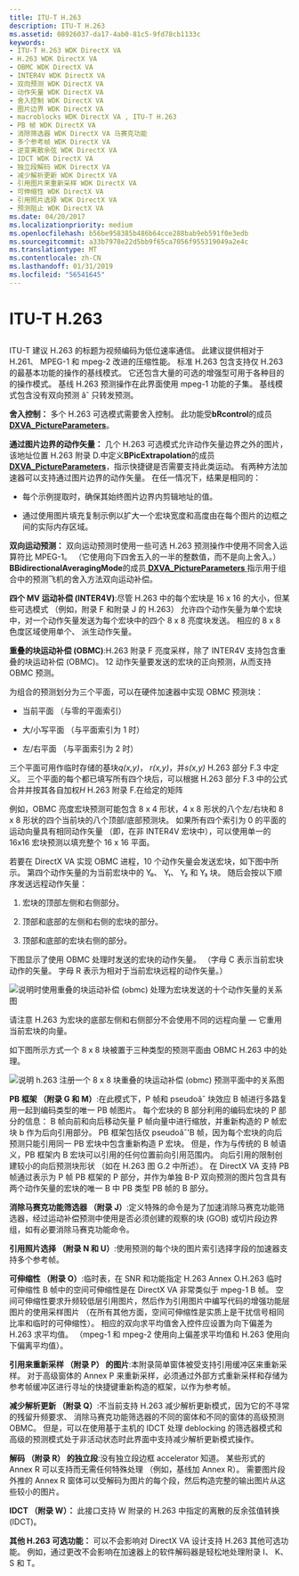 ```yaml
---
title: ITU-T H.263
description: ITU-T H.263
ms.assetid: 08926037-da17-4ab0-81c5-9fd78cb1133c
keywords:
- ITU-T H.263 WDK DirectX VA
- H.263 WDK DirectX VA
- OBMC WDK DirectX VA
- INTER4V WDK DirectX VA
- 双向预测 WDK DirectX VA
- 动作矢量 WDK DirectX VA
- 舍入控制 WDK DirectX VA
- 图片边界 WDK DirectX VA
- macroblocks WDK DirectX VA , ITU-T H.263
- PB 帧 WDK DirectX VA
- 消除筛选器 WDK DirectX VA 马赛克功能
- 多个参考帧 WDK DirectX VA
- 逆变离散余弦 WDK DirectX VA
- IDCT WDK DirectX VA
- 独立段解码 WDK DirectX VA
- 减少解析更新 WDK DirectX VA
- 引用图片来重新采样 WDK DirectX VA
- 可伸缩性 WDK DirectX VA
- 引用照片选择 WDK DirectX VA
- 预测阻止 WDK DirectX VA
ms.date: 04/20/2017
ms.localizationpriority: medium
ms.openlocfilehash: b56be958385b486b64cce288bab9eb591f0e3edb
ms.sourcegitcommit: a33b7978e22d5bb9f65ca7056f955319049a2e4c
ms.translationtype: MT
ms.contentlocale: zh-CN
ms.lasthandoff: 01/31/2019
ms.locfileid: "56541645"
---
```

# <a name="itu-t-h263"></a>ITU-T H.263


## <span id="ddk_itu_t_h_263_gg"></span><span id="DDK_ITU_T_H_263_GG"></span>


ITU-T 建议 H.263 的标题为视频编码为低位速率通信。 此建议提供相对于 H.261、 MPEG-1 和 mpeg-2 改进的压缩性能。 标准 H.263 包含支持仅 H.263 的最基本功能的操作的基线模式。 它还包含大量的可选的增强型可用于各种目的的操作模式。 基线 H.263 预测操作在此界面使用 mpeg-1 功能的子集。 基线模式包含没有双向预测 âˆ 只转发预测。

**舍入控制：** 多个 H.263 可选模式需要舍入控制。 此功能受**bRcontrol**的成员[ **DXVA\_PictureParameters**](https://msdn.microsoft.com/library/windows/hardware/ff564012)。

**通过图片边界的动作矢量：** 几个 H.263 可选模式允许动作矢量边界之外的图片，该地址位置 H.263 附录 D.中定义**BPicExtrapolation**的成员[ **DXVA\_PictureParameters**](https://msdn.microsoft.com/library/windows/hardware/ff564012)，指示快捷键是否需要支持此类运动。 有两种方法加速器可以支持通过图片边界的动作矢量。 在任一情况下，结果是相同的：

-   每个示例提取时，确保其始终图片边界内剪辑地址的值。

-   通过使用图片填充复制示例以扩大一个宏块宽度和高度由在每个图片的边框之间的实际内存区域。

**双向运动预测：** 双向运动预测时使用一些可选 H.263 预测操作中使用不同舍入运算符比 MPEG-1。 （它使用向下四舍五入的一半的整数值，而不是向上舍入。）**BBidirectionalAveragingMode**的成员[ **DXVA\_PictureParameters** ](https://msdn.microsoft.com/library/windows/hardware/ff564012)指示用于组合中的预测飞机的舍入方法双向运动补偿。

**四个 MV 运动补偿 (INTER4V)**:尽管 H.263 中的每个宏块是 16 x 16 的大小，但某些可选模式 （例如，附录 F 和附录 J 的 H.263） 允许四个动作矢量为单个宏块中，对一个动作矢量发送为每个宏块中的四个 8 x 8 亮度块发送。 相应的 8 x 8 色度区域使用单个、 派生动作矢量。

**重叠的块运动补偿 (OBMC)**:H.263 附录 F 亮度采样，除了 INTER4V 支持包含重叠的块运动补偿 (OBMC)。 12 动作矢量要发送的宏块的正向预测，从而支持 OBMC 预测。

为组合的预测划分为三个平面，可以在硬件加速器中实现 OBMC 预测块：

-   当前平面 （与零的平面索引）

-   大/小写平面 （与平面索引为 1 时）

-   左/右平面 （与平面索引为 2 时）

三个平面可用作临时存储的基块*q(x,y)*， *r(x,y)*，并*s(x,y)* H.263 部分 F.3 中定义。 三个平面的每个都已填写所有四个块后，可以根据 H.263 部分 F.3 中的公式合并并按其各自加权*H* H.263 附录 F.在给定的矩阵

例如，OBMC 亮度宏块预测可能包含 8 x 4 形状，4 x 8 形状的八个左/右块和 8 x 8 形状的四个当前块的八个顶部/底部预测块。 如果所有四个索引为 0 的平面的运动向量具有相同动作矢量 （即，在非 INTER4V 宏块中），可以使用单一的 16x16 宏块预测以填充整个 16 x 16 平面。

若要在 DirectX VA 实现 OBMC 进程，10 个动作矢量会发送宏块，如下图中所示。 第四个动作矢量的为当前宏块中的 Y₀、 Y₁、 Y₂ 和 Y₃ 块。 随后会按以下顺序发送远程动作矢量：

1.  宏块的顶部左侧和右侧部分。

2.  顶部和底部的左侧和右侧的宏块的部分。

3.  顶部和底部的宏块右侧的部分。

下图显示了使用 OBMC 处理时发送的宏块的动作矢量。 （字母 C 表示当前宏块动作的矢量。 字母 R 表示为相对于当前宏块远程的动作矢量。）

![说明时使用重叠的块运动补偿 (obmc) 处理为宏块发送的十个动作矢量的关系图](images/10vectors.png)

请注意 H.263 为宏块的底部左侧和右侧部分不会使用不同的远程向量 — 它重用当前宏块的向量。

如下图所示方式一个 8 x 8 块被置于三种类型的预测平面由 OBMC H.263 中的处理。

![说明 h.263 注册一个 8 x 8 块重叠的块运动补偿 (obmc) 预测平面中的关系图](images/h263reg.png)

**PB 框架 （附录 G 和 M）**:在此模式下，P 帧和 pseudoâˆ 块效应 B 帧进行多路复用一起到编码类型的唯一 PB 帧图片。 每个宏块的 B 部分利用的编码宏块的 P 部分的信息： B 帧向前和向后移动矢量 P 帧向量中进行缩放，并重新构造的 P 帧宏块 b 作为后向引用部分。 PB 框架包括仅 pseudoâˆ'B 帧，因为每个宏块的向后预测只能引用同一 PB 宏块中包含重新构造 P 宏块。 但是，作为与传统的 B 帧语义，PB 框架内 B 宏块可以引用的任何位置前向引用范围内。 向后引用的限制创建较小的向后预测块形状 （如在 H.263 图 G.2 中所述）。 在 DirectX VA 支持 PB 帧通过表示为 P 帧 PB 框架的 P 部分，并作为单独 B-P 双向预测的图片包含具有两个动作矢量的宏块的唯一 B 中 PB 类型 PB 帧的 B 部分。

**消除马赛克功能筛选器 （附录 J）**:定义特殊的命令是为了加速消除马赛克功能筛选器，经过运动补偿预测中使用是否必须创建的观察的块 (GOB) 或切片段边界组，如有必要消除马赛克功能命令。

**引用照片选择 （附录 N 和 U）**:使用预测的每个块的图片索引选择字段的加速器支持多个参考帧。

**可伸缩性 （附录 O）**:临时表，在 SNR 和功能指定 H.263 Annex O.H.263 临时可伸缩性 B 帧中的空间可伸缩性是在 DirectX VA 非常类似于 mpeg-1 B 帧。 空间可伸缩性要求升频较低层引用图片，然后作为引用图片中编写代码的增强功能层图片的使用采样图片 （在所有其他方面，空间可伸缩性是实质上是干扰信号相同比率和临时的可伸缩性）。 相应的双向求平均值舍入控件应设置为向下偏差为 H.263 求平均值。 （mpeg-1 和 mpeg-2 使用向上偏差求平均值和 H.263 使用向下偏离平均值）。

**引用来重新采样 （附录 P） 的图片**:本附录简单窗体被受支持引用缓冲区来重新采样。 对于高级窗体的 Annex P 来重新采样，必须通过外部方式重新采样和存储为参考帧缓冲区进行寻址的快捷键重新构造的框架，以作为参考帧。

**减少解析更新 （附录 Q）**:不当前支持 H.263 减少解析更新模式，因为它的不寻常的残留升频要求、 消除马赛克功能筛选器的不同的窗体和不同的窗体的高级预测 OBMC。 但是，可以在使用基于主机的 IDCT 处理 deblocking 的筛选器模式和高级的预测模式处于非活动状态时此界面中支持减少解析更新模式操作。

**解码 （附录 R） 的独立段**:没有独立段边框 accelerator 知道。 某些形式的 Annex R 可以支持而无需任何特殊处理 （例如，基线加 Annex R）。 需要图片段外推的 Annex R 窗体可以受解码为图片的每个段，然后构造完整的输出图片从这些较小的图片。

**IDCT （附录 W）：** 此接口支持 W 附录的 H.263 中指定的离散的反余弦值转换 (IDCT)。

**其他 H.263 可选功能：** 可以不会影响对 DirectX VA 设计支持 H.263 其他可选功能。 例如，通过更改不会影响在加速器上的软件解码器是轻松地处理附录 I、 K、 S 和 T。

 

 





